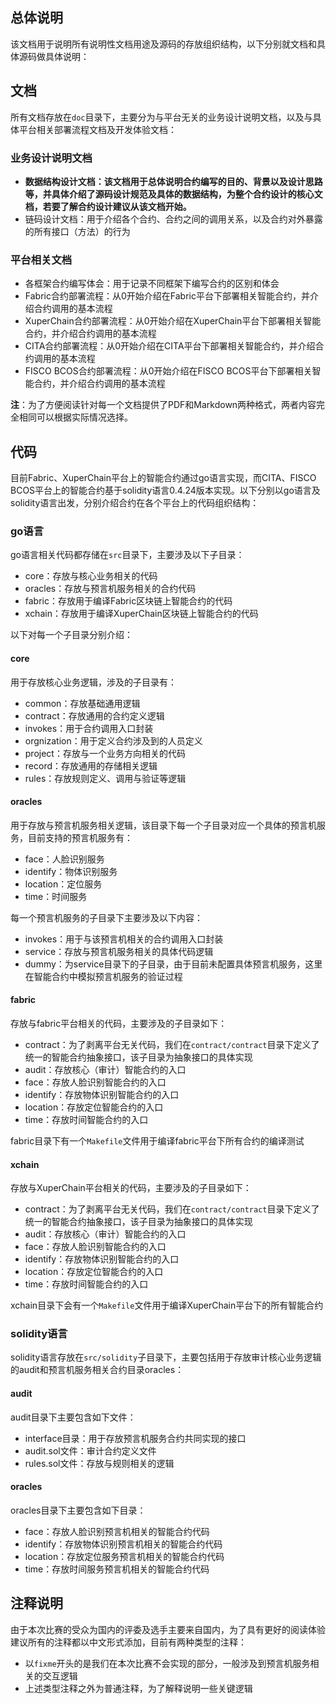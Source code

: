 ## 总体说明

该文档用于说明所有说明性文档用途及源码的存放组织结构，以下分别就文档和具体源码做具体说明：

## 文档

所有文档存放在`doc`目录下，主要分为与平台无关的业务设计说明文档，以及与具体平台相关部署流程文档及开发体验文档：

### 业务设计说明文档

- **数据结构设计文档：该文档用于总体说明合约编写的目的、背景以及设计思路等，并具体介绍了源码设计规范及具体的数据结构，为整个合约设计的核心文档，若要了解合约设计建议从该文档开始。**
- 链码设计文档：用于介绍各个合约、合约之间的调用关系，以及合约对外暴露的所有接口（方法）的行为

### 平台相关文档

- 各框架合约编写体会：用于记录不同框架下编写合约的区别和体会
- Fabric合约部署流程：从0开始介绍在Fabric平台下部署相关智能合约，并介绍合约调用的基本流程
- XuperChain合约部署流程：从0开始介绍在XuperChain平台下部署相关智能合约，并介绍合约调用的基本流程
- CITA合约部署流程：从0开始介绍在CITA平台下部署相关智能合约，并介绍合约调用的基本流程
- FISCO BCOS合约部署流程：从0开始介绍在FISCO BCOS平台下部署相关智能合约，并介绍合约调用的基本流程

**注**：为了方便阅读针对每一个文档提供了PDF和Markdown两种格式，两者内容完全相同可以根据实际情况选择。

## 代码

目前Fabric、XuperChain平台上的智能合约通过go语言实现，而CITA、FISCO BCOS平台上的智能合约基于solidity语言0.4.24版本实现。以下分别以go语言及solidity语言出发，分别介绍合约在各个平台上的代码组织结构：

### go语言

go语言相关代码都存储在`src`目录下，主要涉及以下子目录：

- core：存放与核心业务相关的代码
- oracles：存放与预言机服务相关的合约代码
- fabric：存放用于编译Fabric区块链上智能合约的代码
- xchain：存放用于编译XuperChain区块链上智能合约的代码

以下对每一个子目录分别介绍：

#### core

用于存放核心业务逻辑，涉及的子目录有：

- common：存放基础通用逻辑
- contract：存放通用的合约定义逻辑
- invokes：用于合约调用入口封装
- orgnization：用于定义合约涉及到的人员定义
- project：存放与一个业务方向相关的代码
- record：存放通用的存储相关逻辑
- rules：存放规则定义、调用与验证等逻辑

#### oracles

用于存放与预言机服务相关逻辑，该目录下每一个子目录对应一个具体的预言机服务，目前支持的预言机服务有：

- face：人脸识别服务
- identify：物体识别服务
- location：定位服务
- time：时间服务

每一个预言机服务的子目录下主要涉及以下内容：

- invokes：用于与该预言机相关的合约调用入口封装
- service：存放与预言机服务相关的具体代码逻辑
- dummy：为service目录下的子目录，由于目前未配置具体预言机服务，这里在智能合约中模拟预言机服务的验证过程

#### fabric

存放与fabric平台相关的代码，主要涉及的子目录如下：

- contract：为了剥离平台无关代码，我们在`contract/contract`目录下定义了统一的智能合约抽象接口，该子目录为抽象接口的具体实现
- audit：存放核心（审计）智能合约的入口
- face：存放人脸识别智能合约的入口
- identify：存放物体识别智能合约的入口
- location：存放定位智能合约的入口
- time：存放时间智能合约的入口

fabric目录下有一个`Makefile`文件用于编译fabric平台下所有合约的编译测试

#### xchain

存放与XuperChain平台相关的代码，主要涉及的子目录如下：

- contract：为了剥离平台无关代码，我们在`contract/contract`目录下定义了统一的智能合约抽象接口，该子目录为抽象接口的具体实现
- audit：存放核心（审计）智能合约的入口
- face：存放人脸识别智能合约的入口
- identify：存放物体识别智能合约的入口
- location：存放定位智能合约的入口
- time：存放时间智能合约的入口

xchain目录下会有一个`Makefile`文件用于编译XuperChain平台下的所有智能合约

### solidity语言

solidity语言存放在`src/solidity`子目录下，主要包括用于存放审计核心业务逻辑的audit和预言机服务相关合约目录oracles：

#### audit

audit目录下主要包含如下文件：

- interface目录：用于存放预言机服务合约共同实现的接口
- audit.sol文件：审计合约定义文件
- rules.sol文件：存放与规则相关的逻辑

#### oracles

oracles目录下主要包含如下目录：

- face：存放人脸识别预言机相关的智能合约代码
- identify：存放物体识别预言机相关的智能合约代码
- location：存放定位服务预言机相关的智能合约代码
- time：存放时间服务预言机相关的智能合约代码

## 注释说明

由于本次比赛的受众为国内的评委及选手主要来自国内，为了具有更好的阅读体验建议所有的注释都以中文形式添加，目前有两种类型的注释：

- 以`fixme`开头的是我们在本次比赛不会实现的部分，一般涉及到预言机服务相关的交互逻辑
- 上述类型注释之外为普通注释，为了解释说明一些关键逻辑
